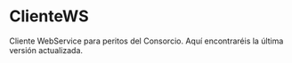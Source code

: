 # ClienteWS
Cliente WebService para peritos del Consorcio. Aquí encontraréis la última versión actualizada.
